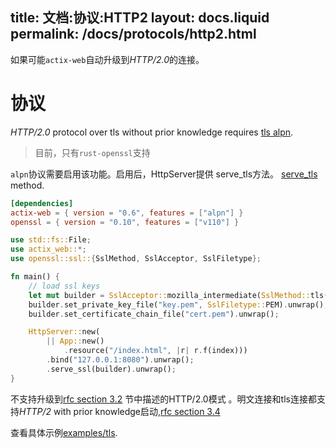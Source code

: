 title:   文档:协议:HTTP2
layout: docs.liquid
permalink: /docs/protocols/http2.html
---

如果可能`actix-web`自动升级到*HTTP/2.0*的连接。

# 协议

*HTTP/2.0* protocol over tls  without prior knowledge requires [tls alpn](https://tools.ietf.org/html/rfc7301).

> 目前，只有`rust-openssl`支持

`alpn`协议需要启用该功能。启用后，HttpServer提供 serve_tls方法。
[serve_tls](https://actix.rs/actix-web/actix_web/server/struct.HttpServer.html#method.serve_tls) method.

```toml
[dependencies]
actix-web = { version = "0.6", features = ["alpn"] }
openssl = { version = "0.10", features = ["v110"] }
```

```rust
use std::fs::File;
use actix_web::*;
use openssl::ssl::{SslMethod, SslAcceptor, SslFiletype};

fn main() {
    // load ssl keys
    let mut builder = SslAcceptor::mozilla_intermediate(SslMethod::tls()).unwrap();
    builder.set_private_key_file("key.pem", SslFiletype::PEM).unwrap();
    builder.set_certificate_chain_file("cert.pem").unwrap();

    HttpServer::new(
        || App::new()
            .resource("/index.html", |r| r.f(index)))
        .bind("127.0.0.1:8080").unwrap();
        .serve_ssl(builder).unwrap();
}
```

不支持升级到[rfc section 3.2](https://http2.github.io/http2-spec/#rfc.section.3.2) 节中描述的HTTP/2.0模式 。明文连接和tls连接都支持*HTTP/2* with prior knowledge启动,[rfc section 3.4](https://http2.github.io/http2-spec/#rfc.section.3.4)

查看具体示例[examples/tls](https://github.com/actix/examples/tree/master/tls).
